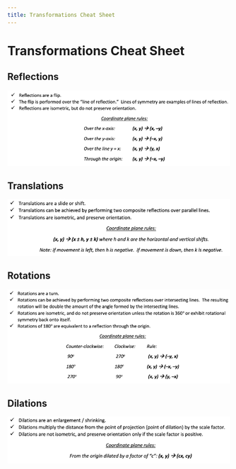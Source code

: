 ```yaml
---
title: Transformations Cheat Sheet
---
```


# Transformations Cheat Sheet

## Reflections
![](/Unit1/attatchments/Pasted%20image%2020210929090508.png)

## Translations
![](/Unit1/attatchments/Pasted%20image%2020210929090529.png)

## Rotations
![](/Unit1/attatchments/Pasted%20image%2020210929090552.png)

## Dilations
![](/Unit1/attatchments/Pasted%20image%2020210929090618.png)